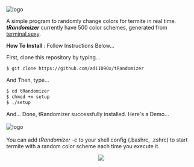 ![logo](https://raw.githubusercontent.com/adi1090x/tRandomizer/master/demo/logo.png) <br />

A simple program to randomly change colors for termite in real time. ***tRandomizer*** currently have 500 color schemes, generated from [terminal.sexy](https://terminal.sexy/). <br />

**How To Install** : Follow Instructions Below... <br />

First, clone this repository by typing... <br />

```sh
$ git clone https://github.com/adi1090x/tRandomizer
```

And Then, type... <br />

```sh
$ cd tRandomizer
$ chmod +x setup
$ ./setup
```
And... Done, tRandomizer successfully installed. Here's a Demo... <br />
<br />
![logo](https://raw.githubusercontent.com/adi1090x/tRandomizer/master/demo/demo_1.gif) <br />
<br />
You can add *tRandomizer -c* to your shell config (.bashrc, .zshrc) to start termite with a random color scheme each time you execute it.
<br />
<p align="center">
  <img src="https://raw.githubusercontent.com/adi1090x/tRandomizer/master/demo/demo_2.gif">
</p>
